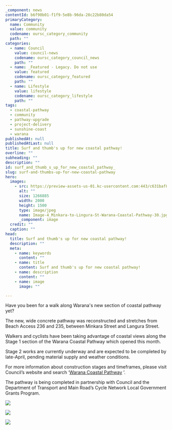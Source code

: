 ```yaml
---
_component: news
contentId: b6f90b01-f1f9-5e8b-96da-28c22b80da54
primaryCategory:
  name: Community
  value: community
  codename: oursc_category_community
  path: ""
categories:
  - name: Council
    value: council-news
    codename: oursc_category_council_news
    path: ""
  - name: _Featured - Legacy. Do not use
    value: featured
    codename: oursc_category_featured
    path: ""
  - name: Lifestyle
    value: lifestyle
    codename: oursc_category_lifestyle
    path: ""
tags:
  - coastal-pathway
  - community
  - pathway-upgrade
  - project-delivery
  - sunshine-coast
  - warana
publishedAt: null
publishedAtLast: null
title: Surf and thumb's up for new coastal pathway!
overline: ""
subheading: ""
description: ""
id: surf_and_thumb_s_up_for_new_coastal_pathway_
slug: surf-and-thumbs-up-for-new-coastal-pathway
hero:
  images:
    - src: https://preview-assets-us-01.kc-usercontent.com:443/c631baf8-1b46-001f-580c-d0001b68b4a8/e2ee6d86-38f1-4b84-9652-696b31e9eeef/Image-4_Minkara-to-Lingura-St-Warana-Coastal-Pathway-30.jpg
      alt: ""
      size: 1266885
      width: 2000
      height: 1500
      type: image/jpeg
      name: Image-4_Minkara-to-Lingura-St-Warana-Coastal-Pathway-30.jpg
      _component: image
  credit: ""
  caption: ""
head:
  title: Surf and thumb's up for new coastal pathway!
  description: ""
  meta:
    - name: keywords
      content: ""
    - name: title
      content: Surf and thumb's up for new coastal pathway!
    - name: description
      content: ""
    - name: image
      image: ""

---
```

Have you been for a walk along Warana's new section of coastal pathway yet?

The new, wide concrete pathway was reconstructed and stretches from Beach Access 236 and 235, between Minkara Street and Langura Street.

Walkers and cyclists have been taking advantage of coastal views along the Stage 1 section of the Warana Coastal Pathway which opened this month.

Stage 2 works are currently underway and are expected to be completed by late-April, pending material supply and weather conditions.

For more information about construction stages and timeframes, please visit Council’s website and search ‘[Warana Coastal Pathway](https://www.sunshinecoast.qld.gov.au/Council/Planning-and-Projects/Infrastructure-Projects/Coastal-Pathway)
’.

The pathway is being completed in partnership with Council and the Department of Transport and Main Road’s Cycle Network Local Government Grants Program.

![](https://preview-assets-us-01.kc-usercontent.com:443/c631baf8-1b46-001f-580c-d0001b68b4a8/49234151-c365-45df-8181-137bc49f4868/Image-3_Minkara-to-Lingura-St-Warana-Coastal-Pathway-52-1024x768.jpg)

![](https://preview-assets-us-01.kc-usercontent.com:443/c631baf8-1b46-001f-580c-d0001b68b4a8/81ee9740-79e5-45d4-892a-866e6604ec06/Minkara-to-Lingura-St-Warana-Coastal-Pathway-08-768x1024.jpg)

![](https://preview-assets-us-01.kc-usercontent.com:443/c631baf8-1b46-001f-580c-d0001b68b4a8/1bbec88d-5dd9-4c32-834f-2f233dbcc5e3/Minkara-to-Lingura-St-Warana-Coastal-Pathway-45-768x1024.jpg)
